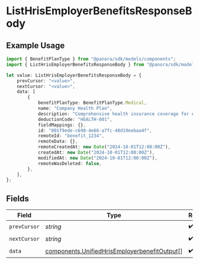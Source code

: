# ListHrisEmployerBenefitsResponseBody

## Example Usage

```typescript
import { BenefitPlanType } from "@panora/sdk/models/components";
import { ListHrisEmployerBenefitsResponseBody } from "@panora/sdk/models/operations";

let value: ListHrisEmployerBenefitsResponseBody = {
    prevCursor: "<value>",
    nextCursor: "<value>",
    data: [
        {
            benefitPlanType: BenefitPlanType.Medical,
            name: "Company Health Plan",
            description: "Comprehensive health insurance coverage for employees",
            deductionCode: "HEALTH-001",
            fieldMappings: {},
            id: "801f9ede-c698-4e66-a7fc-48d19eebaa4f",
            remoteId: "benefit_1234",
            remoteData: {},
            remoteCreatedAt: new Date("2024-10-01T12:00:00Z"),
            createdAt: new Date("2024-10-01T12:00:00Z"),
            modifiedAt: new Date("2024-10-01T12:00:00Z"),
            remoteWasDeleted: false,
        },
    ],
};
```

## Fields

| Field                                                                                                        | Type                                                                                                         | Required                                                                                                     | Description                                                                                                  |
| ------------------------------------------------------------------------------------------------------------ | ------------------------------------------------------------------------------------------------------------ | ------------------------------------------------------------------------------------------------------------ | ------------------------------------------------------------------------------------------------------------ |
| `prevCursor`                                                                                                 | *string*                                                                                                     | :heavy_check_mark:                                                                                           | N/A                                                                                                          |
| `nextCursor`                                                                                                 | *string*                                                                                                     | :heavy_check_mark:                                                                                           | N/A                                                                                                          |
| `data`                                                                                                       | [components.UnifiedHrisEmployerbenefitOutput](../../models/components/unifiedhrisemployerbenefitoutput.md)[] | :heavy_check_mark:                                                                                           | N/A                                                                                                          |
